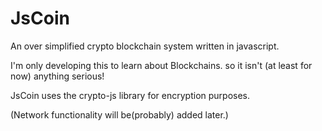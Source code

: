 # JsCoin
An over simplified crypto blockchain system written in javascript.

  I'm only developing this to learn about Blockchains. so it isn't (at least for now) anything serious!

JsCoin uses the crypto-js library for encryption purposes.

(Network functionality will be(probably) added later.)
